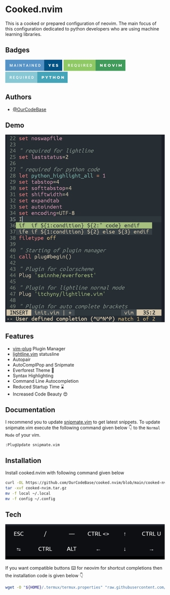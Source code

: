 # Cooked.nvim

This is a cooked or prepared configuration of neovim. The main focus of this configuration dedicated to python developers who are using machine learning libraries.
## Badges
![maintained-yes](https://github.com/OurCodeBase/cooked.nvim/blob/48ea339cddf298bd0860aff352b68d5f7e1605b5/images/maintained-yes.png)
![required-neovim](https://github.com/OurCodeBase/cooked.nvim/blob/48ea339cddf298bd0860aff352b68d5f7e1605b5/images/required-neovim.png)
![required-python](https://github.com/OurCodeBase/cooked.nvim/blob/48ea339cddf298bd0860aff352b68d5f7e1605b5/images/required-python.png)

## Authors

- [@OurCodeBase](https://www.github.com/OurCodeBase)
## Demo

![Short](https://github.com/OurCodeBase/cooked.nvim/raw/main/images/vimshowcase.jpg)


## Features

- [vim-plug](https://github.com/junegunn/vim-plug) Plugin Manager
- [lightline.vim](https://github.com/itchyny/lightline.vim) statusline
- Autopair
- AutoComplPop and Snipmate
- Everforest Theme 🌲
- Syntax Highlighting
- Command Line Autocompletion
- Reduced Startup Time ⌛
- Increased Code Beauty 😍

## Documentation
I recommend you to update [snipmate.vim](https://github.com/OurCodeBase/snipmate.vim) to get latest snippets.
To update snipmate.vim execute the following command given below 👇 to the `Normal Mode` of your vim.
```vim
:PlugUpdate snipmate.vim
```

## Installation

Install cooked.nvim with following command given below

```bash
curl -OL https://github.com/OurCodeBase/cooked.nvim/blob/main/cooked-nvim.tar.gz?raw=true
tar -xvf cooked-nvim.tar.gz
mv -f local ~/.local
mv -f config ~/.config
```
    
## Tech

![Shots](https://github.com/OurCodeBase/cooked.nvim/raw/main/images/vimcompatiblebuts.jpg)

If you want compatible buttons ⌨️ for neovim for shortcut completions then the installation code is given below 👇

```bash
wget -O "${HOME}/.termux/termux.properties" "raw.githubusercontent.com/OurCodeBase/cooked.nvim/main/termux.properties"
```

